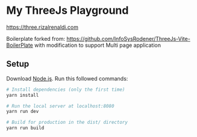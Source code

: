 # My ThreeJs Playground

https://three.rizalrenaldi.com

Boilerplate forked from: https://github.com/InfoSysRodener/ThreeJs-Vite-BoilerPlate with modification to support Multi page application

## Setup
Download [Node.js](https://nodejs.org/en/download/).
Run this followed commands:

``` bash
# Install dependencies (only the first time)
yarn install

# Run the local server at localhost:8080
yarn run dev

# Build for production in the dist/ directory
yarn run build
```

